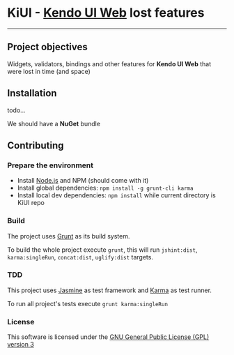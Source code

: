 # KiUI - [Kendo UI Web](http://www.kendoui.com/web.aspx) lost features

***

## Project objectives

Widgets, validators, bindings and other features for **Kendo UI Web** that were lost in time (and space)

## Installation

todo...

We should have a **NuGet** bundle

## Contributing

### Prepare the environment

* Install [Node.js](http://nodejs.org/) and NPM (should come with it)
* Install global dependencies: `npm install -g grunt-cli karma`
* Install local dev dependencies: `npm install` while current directory is KiUI repo

### Build

The project uses [Grunt](http://gruntjs.com/) as its build system.

To build the whole project execute `grunt`, this will run `jshint:dist`, `karma:singleRun`, `concat:dist`, `uglify:dist` targets.

### TDD

This project uses [Jasmine](http://pivotal.github.io/jasmine/) as test framework and
[Karma](http://karma-runner.github.io) as test runner.

To run all project's tests execute `grunt karma:singleRun`

### License

This software is licensed under the [GNU General Public License (GPL) version 3](http://www.gnu.org/copyleft/gpl.html)
